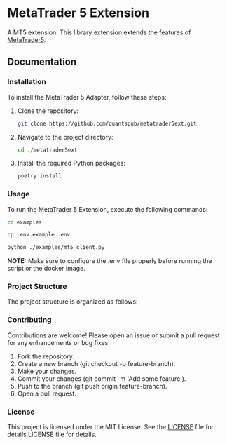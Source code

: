 # MetaTrader 5 Extension

A MT5 extension. This library extension extends the features of [MetaTrader5](https://pypi.org/project/MetaTrader5).

## Documentation

### Installation

To install the MetaTrader 5 Adapter, follow these steps:

1. Clone the repository:

   ```sh
   git clone https://github.com/quantspub/metatrader5ext.git
   ```

2. Navigate to the project directory:

   ```sh
   cd ./metatrader5ext
   ```

3. Install the required Python packages:
   ```sh
   poetry install
   ```

### Usage

To run the MetaTrader 5 Extension, execute the following commands:

```bash
cd examples
```

```bash
cp .env.example .env
```

```bash
python ./examples/mt5_client.py
```

**NOTE:** Make sure to configure the .env file properly before running the script or the docker image.

### Project Structure

The project structure is organized as follows:

### Contributing

Contributions are welcome! Please open an issue or submit a pull request for any enhancements or bug fixes.

1. Fork the repository.
2. Create a new branch (git checkout -b feature-branch).
3. Make your changes.
4. Commit your changes (git commit -m 'Add some feature').
5. Push to the branch (git push origin feature-branch).
6. Open a pull request.

### License

This project is licensed under the MIT License. See the [LICENSE](LICENSE) file for details.LICENSE file for details.
